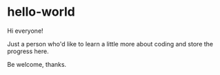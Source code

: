 # hello-world

Hi everyone!

Just a person who'd like to learn a little more about coding and store the progress here.

Be welcome, thanks.
